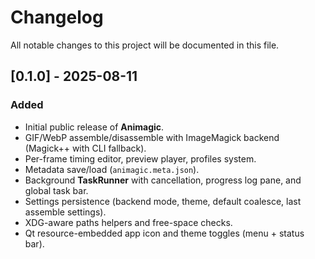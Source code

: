 # Changelog

All notable changes to this project will be documented in this file.

## [0.1.0] - 2025-08-11
### Added
- Initial public release of **Animagic**.
- GIF/WebP assemble/disassemble with ImageMagick backend (Magick++ with CLI fallback).
- Per-frame timing editor, preview player, profiles system.
- Metadata save/load (`animagic.meta.json`).
- Background **TaskRunner** with cancellation, progress log pane, and global task bar.
- Settings persistence (backend mode, theme, default coalesce, last assemble settings).
- XDG-aware paths helpers and free-space checks.
- Qt resource-embedded app icon and theme toggles (menu + status bar).

